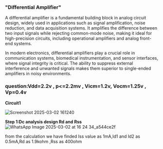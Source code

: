 ### **"Differential Amplifier"**

A differential amplifier is a fundamental building block in analog circuit design, widely used in applications such as signal amplification, noise reduction, and data acquisition systems. It amplifies the difference between two input signals while rejecting common-mode noise, making it ideal for high-precision circuits, including operational amplifiers and analog front-end systems.

In modern electronics, differential amplifiers play a crucial role in communication systems, biomedical instrumentation, and sensor interfaces, where signal integrity is critical. The ability to suppress external interference and unwanted signals makes them superior to single-ended amplifiers in noisy environments.

### **question:Vdd=2.2v , p<=2.2mv , Vicm=1.2v, Vocm=1.25v , Vp=0.4v**

**Circuit1**<br>

![Screenshot 2025-03-02 161240](https://github.com/user-attachments/assets/338eb269-48a4-4138-a1c0-25b625fd9123)

**Step 1:Dc analysis design Rd and Rss**
![WhatsApp Image 2025-03-02 at 16 24 34_a544ce2f](https://github.com/user-attachments/assets/dcbb4266-b814-49d4-894a-854e76ae5f80)

from the calculation we have finded Iss value as 1mA,Id1 and Id2 as 0.5mA,Rd as 1.9kohm ,Rss as 400ohm



 
